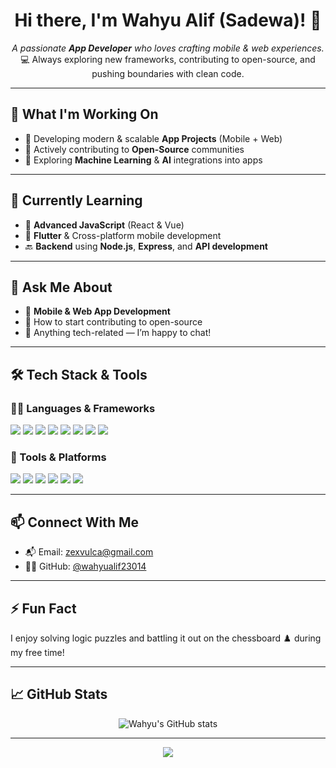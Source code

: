 <h1 align="center">Hi there, I'm Wahyu Alif (Sadewa)! 👋</h1>

<p align="center">
  <em>A passionate <strong>App Developer</strong> who loves crafting mobile & web experiences.</em><br>
  💻 Always exploring new frameworks, contributing to open-source, and pushing boundaries with clean code.
</p>

---

## 🚀 What I'm Working On
- 🚧 Developing modern & scalable **App Projects** (Mobile + Web)
- 🤝 Actively contributing to **Open-Source** communities
- 🧠 Exploring **Machine Learning** & **AI** integrations into apps

---

## 🌱 Currently Learning
- 🔁 **Advanced JavaScript** (React & Vue)
- 📱 **Flutter** & Cross-platform mobile development
- 🔙 **Backend** using **Node.js**, **Express**, and **API development**

---

## 💬 Ask Me About
- 📲 **Mobile & Web App Development**
- 🚀 How to start contributing to open-source
- 🧩 Anything tech-related — I’m happy to chat!

---

## 🛠️ Tech Stack & Tools

### 👨‍💻 Languages & Frameworks
<p align="left">
  <img src="https://img.shields.io/badge/JavaScript-F7DF1E?logo=javascript&logoColor=black&style=for-the-badge" />
  <img src="https://img.shields.io/badge/Python-3776AB?logo=python&logoColor=white&style=for-the-badge" />
  <img src="https://img.shields.io/badge/Flutter-02569B?logo=flutter&logoColor=white&style=for-the-badge" />
  <img src="https://img.shields.io/badge/Dart-0175C2?logo=dart&logoColor=white&style=for-the-badge" />
  <img src="https://img.shields.io/badge/Java-007396?logo=java&logoColor=white&style=for-the-badge" />
  <img src="https://img.shields.io/badge/Node.js-339933?logo=nodedotjs&logoColor=white&style=for-the-badge" />
  <img src="https://img.shields.io/badge/React-61DAFB?logo=react&logoColor=black&style=for-the-badge" />
  <img src="https://img.shields.io/badge/Vue.js-4FC08D?logo=vue.js&logoColor=white&style=for-the-badge" />
</p>

### 🧰 Tools & Platforms
<p align="left">
  <img src="https://img.shields.io/badge/Firebase-FFCA28?logo=firebase&logoColor=black&style=for-the-badge" />
  <img src="https://img.shields.io/badge/Git-F05032?logo=git&logoColor=white&style=for-the-badge" />
  <img src="https://img.shields.io/badge/GitHub-181717?logo=github&logoColor=white&style=for-the-badge" />
  <img src="https://img.shields.io/badge/PostgreSQL-4169E1?logo=postgresql&logoColor=white&style=for-the-badge" />
  <img src="https://img.shields.io/badge/MySQL-4479A1?logo=mysql&logoColor=white&style=for-the-badge" />
  <img src="https://img.shields.io/badge/MongoDB-47A248?logo=mongodb&logoColor=white&style=for-the-badge" />
</p>

---

## 📫 Connect With Me

- 📬 Email: [zexvulca@gmail.com](mailto:zexvulca@gmail.com)
- 🧑‍💻 GitHub: [@wahyualif23014](https://github.com/wahyualif23014)

---

## ⚡ Fun Fact
I enjoy solving logic puzzles and battling it out on the chessboard ♟️ during my free time!

---

## 📈 GitHub Stats

<p align="center">
  <img src="https://github-readme-stats.vercel.app/api?username=wahyualif23014&show_icons=true&theme=radical" alt="Wahyu's GitHub stats" />
  <br>
</p>

---

<p align="center">
  <img src="https://capsule-render.vercel.app/api?type=waving&color=gradient&height=100&section=footer"/>
</p>

